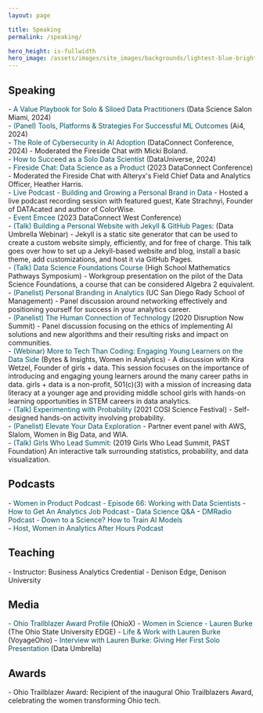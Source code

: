 ```yaml
---
layout: page

title: Speaking
permalink: /speaking/

hero_height: is-fullwidth
hero_image: /assets/images/site_images/backgrounds/lightest-blue-bright.png
---
```


<h2> Speaking </h2>
- <a href="https://youtu.be/_w3R-PSQxqE?si=_aE-vQ-EJrPi4N2Z" target="_blank" style="text-decoration: none; color:#02505d">A Value Playbook for Solo & Siloed Data Practitioners</a> (Data Science Salon Miami, 2024)
<div STYLE="line-height:2"></div>
- <a href="" target="_blank" style="text-decoration: none; color:#02505d">(Panel) Tools, Platforms & Strategies For Successful ML Outcomes</a> (Ai4, 2024)
<div STYLE="line-height:2"></div>
- <a href="" target="_blank" style="text-decoration: none; color:#02505d">The Role of Cybersecurity in AI Adoption</a> (DataConnect Conference, 2024)
 - Moderated the Fireside Chat with Micki Boland.
<div STYLE="line-height:2"></div>
- <a href="https://www.datauniverseevent.com/en-us/experience-and-learn/agenda/session-details.3601.214338.how-to-succeed-as-a-solo-data-scientist.html" target="_blank" style="text-decoration: none; color:#02505d">How to Succeed as a Solo Data Scientist</a> (DataUniverse, 2024)
<div STYLE="line-height:2"></div>
- <a href="" target="_blank" style="text-decoration: none; color:#02505d">Fireside Chat: Data Science as a Product</a> (2023 DataConnect Conference)
  - Moderated the Fireside Chat with Alteryx's Field Chief Data and Analytics Officer, Heather Harris.
<div STYLE="line-height:2"></div>
- <a href="https://www.womeninanalytics.com/podcast-episodes/ep17" target="_blank" style="text-decoration: none; color:#02505d">Live Podcast - Building and Growing a Personal Brand in Data</a>
  - Hosted a live podcast recording session with featured guest, Kate Strachnyi, Founder of DATAcated and author of ColorWise.
<div STYLE="line-height:2"></div>
- <a href="" target="_blank" style="text-decoration: none; color:#02505d">Event Emcee</a> (2023 DataConnect West Conference)
<div STYLE="line-height:2"></div>
- <a href="https://youtu.be/7SBXl94xNl8" target="_blank" style="text-decoration: none; color:#02505d">(Talk) Building a Personal Website with Jekyll & GitHub Pages</a>: (Data Umbrella Webinar)
  - Jekyll is a static site generator that can be used to create a custom website simply, efficiently, and for free of charge. This talk goes over how to set up a Jekyll-based website and blog, install a basic theme, add customizations, and host it via GitHub Pages.
<div STYLE="line-height:2"></div>
- <a href="https://education.ohio.gov/Topics/Learning-in-Ohio/Mathematics/Resources-for-Mathematics/Math-Pathways#High%20School%20Mathematics%20Pathways%20Symposium" target="_blank" style="text-decoration: none; color:#02505d">(Talk) Data Science Foundations Course</a> (High School Mathematics Pathways Symposium)
  - Workgroup presentation on the pilot of the Data Science Foundations, a course that can be considered Algebra 2 equivalent.
<div STYLE="line-height:2"></div>
- <span style="text-decoration: none; color:#02505d">(Panelist) Personal Branding in Analytics</span> (UC San Diego Rady School of Management)
  - Panel discussion around networking effectively and positioning yourself for success in your analytics career.
<div STYLE="line-height:2"></div>
- <span style="text-decoration: none; color:#02505d">(Panelist) The Human Connection of Technology</span> (2020 Disruption Now Summit)
  - Panel discussion focusing on the ethics of implementing AI solutions and new algorithms and their resulting risks and impact on communities.
<div STYLE="line-height:2"></div>
- <a href="https://youtu.be/gLKcdTkkqcc" target="_blank" style="text-decoration: none; color:#02505d">(Webinar) More to Tech Than Coding: Engaging Young Learners on the Data Side</a> (Bytes & Insights, Women in Analytics)
  - A discussion with Kira Wetzel, Founder of girls + data. This session focuses on the importance of introducing and engaging young learners around the many career paths in data. girls + data is a non-profit, 501(c)(3) with a mission of increasing data literacy at a younger age and providing middle school girls with hands-on learning opportunities in STEM careers in data analytics.
<div STYLE="line-height:2"></div>
- <span style="text-decoration: none; color:#02505d">(Talk) Experimenting with Probability</span> (2021 COSI Science Festival)
  - Self-designed hands-on activity involving probability.
<div STYLE="line-height:2"></div>
- <span style="text-decoration: none; color:#02505d">(Panelist) Elevate Your Data Exploration</span>
  - Partner event panel with AWS, Slalom, Women in Big Data, and WIA.
<div STYLE="line-height:2"></div>
- <span style="text-decoration: none; color:#02505d">(Talk) Girls Who Lead Summit</span>: (2019 Girls Who Lead Summit, PAST Foundation)
  An interactive talk surrounding statistics, probability, and data visualization.



<h2> Podcasts </h2>
- <a href="https://womenpm.org/podcast/episode-66-working-with-data-scientists/" target="_blank" style="text-decoration: none; color:#02505d">Women in Product Podcast - Episode 66: Working with Data Scientists</a>
- <a href="https://www.youtube.com/live/hd4P-5qQmGM" target="_blank" style="text-decoration: none; color:#02505d">How to Get An Analytics Job Podcast - Data Science Q&A</a>
- <a href="https://www.audacy.com/podcast/dmradio-podcast-75135/episodes/down-to-a-science-how-to-train-ai-models-58cd3" target="_blank" style="text-decoration: none; color:#02505d">DMRadio Podcast - Down to a Science? How to Train AI Models</a>
<div STYLE="line-height:2"></div>
- <a href="https://www.womeninanalytics.com/podcast" target="_blank" style="text-decoration: none; color:#02505d">Host, Women in Analytics After Hours Podcast</a>


<h2> Teaching </h2>
- Instructor: Business Analytics Credential - Denison Edge, Denison University 


<h2> Media </h2>
- <a href="https://www.ohiox.org/profiles/lauren-burke" target="_blank" style="text-decoration: none; color:#02505d">Ohio Trailblazer Award Profile</a> (OhioX)
- <a href="https://edge.ehe.osu.edu/2023/02/08/women-in-science-lauren-burke" target="_blank" style="text-decoration: none; color:#02505d">Women in Science - Lauren Burke</a> (The Ohio State University EDGE)
- <a href="https://voyageohio.com/interview/life-work-with-lauren-burke-of-worthington/" target="_blank" style="text-decoration: none; color:#02505d">Life & Work with Lauren Burke</a> (VoyageOhio)
- <a href="https://blog.dataumbrella.org/lburke" target="_blank" style="text-decoration: none; color:#02505d">Interview with Lauren Burke: Giving Her First Solo Presentation</a> (Data Umbrella)


<h2> Awards </h2>
- Ohio Trailblazer Award: Recipient of the inaugural Ohio Trailblazers Award, celebrating the women transforming Ohio tech.
